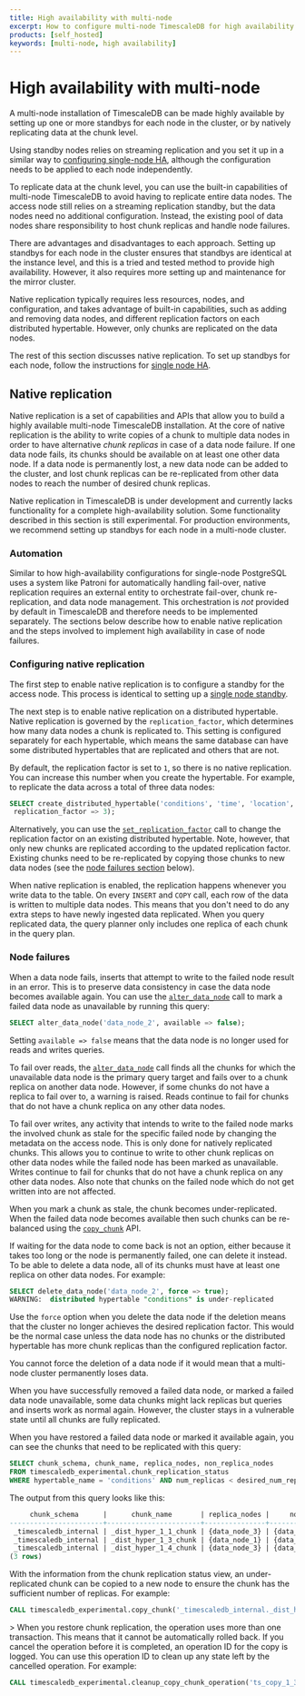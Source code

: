 ```yaml
---
title: High availability with multi-node
excerpt: How to configure multi-node TimescaleDB for high availability
products: [self_hosted]
keywords: [multi-node, high availability]
---
```


# High availability with multi-node

A multi-node installation of TimescaleDB can be made highly available
by setting up one or more standbys for each node in the cluster, or by
natively replicating data at the chunk level.

Using standby nodes relies on streaming replication and you set it up
in a similar way to [configuring single-node HA][single-ha], although the
configuration needs to be applied to each node independently.

To replicate data at the chunk level, you can use the built-in
capabilities of multi-node TimescaleDB to avoid having to
replicate entire data nodes. The access node still relies on a
streaming replication standby, but the data nodes need no additional
configuration. Instead, the existing pool of data nodes share
responsibility to host chunk replicas and handle node failures.

There are advantages and disadvantages to each approach.
Setting up standbys for each node in the cluster ensures that
standbys are identical at the instance level, and this is a tried
and tested method to provide high availability. However, it also
requires more setting up and maintenance for the mirror cluster.

Native replication typically requires less resources, nodes, and
configuration, and takes advantage of built-in capabilities, such as
adding and removing data nodes, and different replication factors on
each distributed hypertable. However, only chunks are replicated on
the data nodes.

The rest of this section discusses native replication. To set up
standbys for each node, follow the instructions for [single node
HA][single-ha].

## Native replication

Native replication is a set of capabilities and APIs that allow you to
build a highly available multi-node TimescaleDB installation. At the
core of native replication is the ability to write copies of a chunk
to multiple data nodes in order to have alternative _chunk replicas_
in case of a data node failure. If one data node fails, its chunks
should be available on at least one other data node. If a data node is
permanently lost, a new data node can be added to the cluster, and
lost chunk replicas can be re-replicated from other data nodes to
reach the number of desired chunk replicas.

<Highlight type="warning">
Native replication in TimescaleDB is under development and
currently lacks functionality for a complete high-availability
solution. Some functionality described in this section is still
experimental. For production environments, we recommend setting up
standbys for each node in a multi-node cluster.
</Highlight>

### Automation

Similar to how high-availability configurations for single-node
PostgreSQL uses a system like Patroni for automatically handling
fail-over, native replication requires an external entity to
orchestrate fail-over, chunk re-replication, and data node
management. This orchestration is _not_ provided by default in
TimescaleDB and therefore needs to be implemented separately. The
sections below describe how to enable native replication and the steps
involved to implement high availability in case of node failures.

### Configuring native replication

The first step to enable native replication is to configure a standby
for the access node. This process is identical to setting up a [single
node standby][single-ha].

The next step is to enable native replication on a distributed
hypertable. Native replication is governed by the
`replication_factor`, which determines how many data nodes a chunk is
replicated to. This setting is configured separately for each
hypertable, which means the same database can have some distributed
hypertables that are replicated and others that are not.

By default, the replication factor is set to `1`, so there is no
native replication. You can increase this number when you create the
hypertable. For example, to replicate the data across a total of three
data nodes:

```sql
SELECT create_distributed_hypertable('conditions', 'time', 'location',
 replication_factor => 3);
```

Alternatively, you can use the
[`set_replication_factor`][set_replication_factor] call to change the
replication factor on an existing distributed hypertable. Note,
however, that only new chunks are replicated according to the
updated replication factor. Existing chunks need to be re-replicated
by copying those chunks to new data nodes (see the [node
failures section](#node-failures) below).

When native replication is enabled, the replication happens whenever
you write data to the table. On every `INSERT` and `COPY` call, each
row of the data is written to multiple data nodes. This means that you
don't need to do any extra steps to have newly ingested data
replicated. When you query replicated data, the query planner only
includes one replica of each chunk in the query plan.

### Node failures

When a data node fails, inserts that attempt to write to the failed
node result in an error. This is to preserve data consistency in
case the data node becomes available again. You can use the
[`alter_data_node`][alter_data_node] call to mark a failed data node
as unavailable by running this query:

```sql
SELECT alter_data_node('data_node_2', available => false);
```

Setting `available => false` means that the data node is no longer
used for reads and writes queries.

To fail over reads, the [`alter_data_node`][alter_data_node] call finds
all the chunks for which the unavailable data node is the primary query
target and fails over to a chunk replica on another data node.
However, if some chunks do not have a replica to fail over to, a warning
is raised. Reads continue to fail for chunks that do not have a chunk
replica on any other data nodes.

To fail over writes, any activity that intends to write to the failed
node marks the involved chunk as stale for the specific failed
node by changing the metadata on the access node. This is only done
for natively replicated chunks. This allows you to continue to write
to other chunk replicas on other data nodes while the failed node has
been marked as unavailable. Writes continue to fail for chunks that do
not have a chunk replica on any other data nodes. Also note that chunks
on the failed node which do not get written into are not affected.

When you mark a chunk as stale, the chunk becomes under-replicated.
When the failed data node becomes available then such chunks can be
re-balanced using the [`copy_chunk`][copy_chunk] API.

If waiting for the data node to come back is not an option, either because
it takes too long or the node is permanently failed, one can delete it instead.
To be able to delete a data node, all of its chunks must have at least one
replica on other data nodes. For example:

```sql
SELECT delete_data_node('data_node_2', force => true);
WARNING:  distributed hypertable "conditions" is under-replicated
```

Use the `force` option when you delete the data node if the deletion
means that the cluster no longer achieves the desired replication
factor. This would be the normal case unless the data node has no
chunks or the distributed hypertable has more chunk replicas than the
configured replication factor.

<Highlight type="important">
You cannot force the deletion of a data node if it would mean that a multi-node
cluster permanently loses data.
</Highlight>

When you have successfully removed a failed data node, or marked a
failed data node unavailable, some data chunks might lack replicas but
queries and inserts work as normal again. However, the cluster stays in
a vulnerable state until all chunks are fully replicated.

When you have restored a failed data node or marked it available again, you can
see the chunks that need to be replicated with this query:

<!--- Still experimental? --LKB 2021-10-20-->

```sql
SELECT chunk_schema, chunk_name, replica_nodes, non_replica_nodes
FROM timescaledb_experimental.chunk_replication_status
WHERE hypertable_name = 'conditions' AND num_replicas < desired_num_replicas;
```

The output from this query looks like this:

```sql
     chunk_schema      |      chunk_name       | replica_nodes |     non_replica_nodes
-----------------------+-----------------------+---------------+---------------------------
 _timescaledb_internal | _dist_hyper_1_1_chunk | {data_node_3} | {data_node_1,data_node_2}
 _timescaledb_internal | _dist_hyper_1_3_chunk | {data_node_1} | {data_node_2,data_node_3}
 _timescaledb_internal | _dist_hyper_1_4_chunk | {data_node_3} | {data_node_1,data_node_2}
(3 rows)
```

With the information from the chunk replication status view, an
under-replicated chunk can be copied to a new node to ensure the chunk
has the sufficient number of replicas. For example:

<!--- Still experimental? --LKB 2021-10-20-->

```sql
CALL timescaledb_experimental.copy_chunk('_timescaledb_internal._dist_hyper_1_1_chunk', 'data_node_3', 'data_node_2');
```

<Highlight type="important">>
When you restore chunk replication, the operation uses more than one transaction. This means that it cannot be automatically rolled back. If you cancel the operation before it is completed, an operation ID for the copy is logged. You can use this operation ID to clean up any state left by the cancelled operation. For example:

<!--- Still experimental? --LKB 2021-10-20-->

```sql
CALL timescaledb_experimental.cleanup_copy_chunk_operation('ts_copy_1_31');
```

</Highlight>

[set_replication_factor]:  /api/:currentVersion:/distributed-hypertables/set_replication_factor
[single-ha]: /self-hosted/:currentVersion:/replication-and-ha/
[alter_data_node]: /api/:currentVersion:/distributed-hypertables/alter_data_node/
[copy_chunk]:/api/:currentVersion:/distributed-hypertables/copy_chunk_experimental

